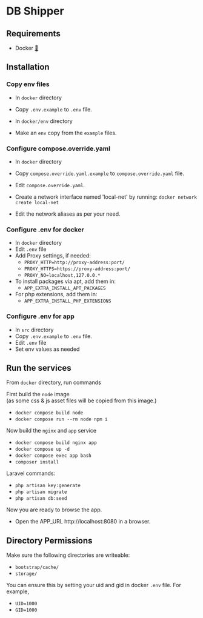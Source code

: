 # DB Shipper

## Requirements
- Docker [🔗](https://docs.docker.com/desktop/)

## Installation

### Copy env files

- In `docker` directory
- Copy `.env.example` to `.env` file.

- In `docker/env` directory
- Make an `env` copy from the `example` files.

### Configure compose.override.yaml

- In `docker` directory
- Copy `compose.override.yaml.example` to `compose.override.yaml` file.
- Edit `compose.override.yaml`.


- Create a network interface named 'local-net' by running: `docker network create local-net`
- Edit the network aliases as per your need.

### Configure .env for docker

- In `docker` directory
- Edit `.env` file
- Add Proxy settings, if needed:
    - `PROXY_HTTP=http://proxy-address:port/`
    - `PROXY_HTTPS=https://proxy-address:port/`
    - `PROXY_NO=localhost,127.0.0.*`
- To install packages via apt, add them in:
    - `APP_EXTRA_INSTALL_APT_PACKAGES`
- For php extensions, add them in:
    - `APP_EXTRA_INSTALL_PHP_EXTENSIONS`

### Configure .env for app

- In `src` directory
- Copy `.env.example` to `.env` file.
- Edit `.env` file
- Set env values as needed

## Run the services

From `docker` directory, run commands

First build the `node` image  
(as some css & js asset files will be copied from this image.)

- `docker compose build node`
- `docker compose run --rm node npm i`

Now build the `nginx` and `app` service

- `docker compose build nginx app`
- `docker compose up -d`
- `docker compose exec app bash`
- `composer install`

Laravel commands:
- `php artisan key:generate`
- `php artisan migrate`
- `php artisan db:seed`

Now you are ready to browse the app. 
- Open the APP_URL http://localhost:8080 in a browser.

## Directory Permissions

Make sure the following directories are writeable:

- `bootstrap/cache/`
- `storage/`

You can ensure this by setting your uid and gid in docker `.env` file.
For example,
- `UID=1000`
- `GID=1000`